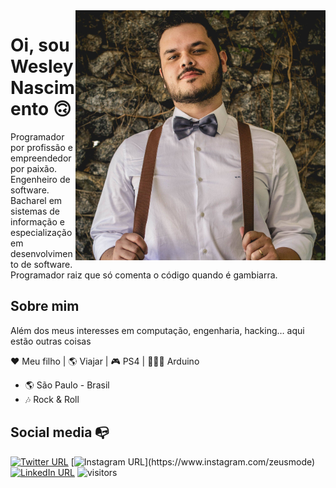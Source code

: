 <img align="right" width="400" height="400" src="https://raw.githubusercontent.com/ZeusMode/zeusmode/master/profile.jpg">


# Oi, sou Wesley Nascimento 🙃

Programador por profissão e empreendedor por paixão. Engenheiro de software. Bacharel em sistemas de informação e especialização em desenvolvimento de software. Programador raiz que só comenta o código quando é gambiarra.

## Sobre mim

Além dos meus interesses em computação, engenharia, hacking… aqui estão outras coisas

❤️ Meu filho | 🌎 Viajar | 🎮 PS4 | 🧑🏻‍💻 Arduino

- 🌎 São Paulo - Brasil
- 🎶 Rock & Roll


## Social media :mailbox_with_no_mail:

[![Twitter URL](https://img.shields.io/twitter/url?color=%231DA1F2&label=follow&logo=twitter&logoColor=%231DA1F2&style=flat-square&url=https%3A%2F%2Fwww.reddit.com%2Fuser%2FFatChicken277)](https://twitter.com/wesley_cintra)
[![Instagram URL](https://img.shields.io/twitter/url?color=%23fb3958&label=follow&logo=instagram&logoColor=%23fb3958&style=flat-square&url=https%3A%2F%2Fwww.instagram.com%2Falejorc_)](https://www.instagram.com/zeusmode)
[![LinkedIn URL](https://img.shields.io/twitter/url?color=%230072b1&label=connect&logo=linkedin&logoColor=%230072b1&style=flat-square&url=https%3A%2F%2Fwww.linkedin.com%2Fin%2Falejandro-ramirez-ciceros%2F)](https://www.linkedin.com/in/wesley-cintra-98014722)
![visitors](https://visitor-badge.glitch.me/badge?page_id=ZeusMode.ZeusMode)
